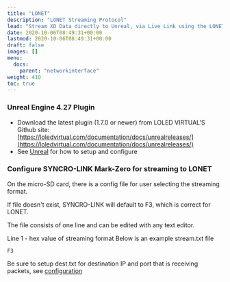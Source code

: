 ```yaml
---
title: "LONET"
description: "LONET Streaming Protocol"
lead: "Stream XD Data directly to Unreal, via Live Link using the LONET open source plugin"
date: 2020-10-06T08:49:31+00:00
lastmod: 2020-10-06T08:49:31+00:00
draft: false
images: []
menu:
  docs:
    parent: "networkinterface"
weight: 410
toc: true
---
```


### Unreal Engine 4.27 Plugin

- Download the latest plugin (1.7.0 or newer) from LOLED VIRTUAL'S Github site: [https://loledvirtual.com/documentation/docs/unrealreleases/](https://loledvirtual.com/documentation/docs/unrealreleases/)
- See [Unreal](/docs/gettingstarted/unreal/) for how to setup and configure

### Configure SYNCRO-LINK Mark-Zero for streaming to LONET

On the micro-SD card, there is a config file for user selecting the streaming format.

If file doesn't exist, SYNCRO-LINK will default to F3, which is correct for LONET.

The file consists of one line and can be edited with any text editor.

Line 1 - hex value of streaming format
Below is an example stream.txt file

```plaintext
F3
```

Be sure to setup dest.txt for destination IP and port that is receiving packets, see  [configuration](/docs/gettingstarted/configuration/)
